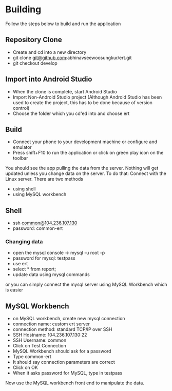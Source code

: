 # Building
Follow the steps below to build and run the application

## Repository Clone
- Create and cd into a new directory
- git clone git@github.com:abhinavseewoosungkur/ert.git
- git checkout develop

## Import into Android Studio
- When the clone is complete, start Android Studio
- Import Non-Android Studio project (Although Android Studio has been used to create the project, this has to be done because of version control)
- Choose the folder which you cd'ed into and choose ert

## Build
- Connect your phone to your development machine or configure and emulator
- Press shift+F10 to run the application or click on green play icon on the toolbar

You should see the app pulling the data from the server. 
Nothing will get updated unless you change data on the server. To do that:
Connect with the Linux server. There are two methods

- using shell
- using MySQL workbench

## Shell

- ssh common@104.236.107.130
- password: common-ert

### Changing data
- open the mysql console -> mysql -u root -p
- password for mysql: testpass
- use ert
- select * from report;
- update data using mysql commands

or you can simply connect the mysql server using MySQL Workbench which is easier
## MySQL Workbench
- on MySQL workbench, create new mysql connection
- connection name: custom ert server
- connection method: standard TCP/IP over SSH
- SSH Hostname: 104.236.107.130:22
- SSH Username: common
- Click on Test Connection
- MySQL Workbench should ask for a password
- Type common-ert
- It should say connection parameters are correct
- Click on OK
- When it asks password for MySQL, type in testpass

Now use the MySQL workbench front end to manipulate the data.

